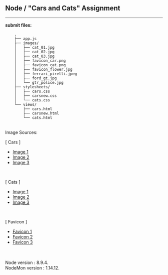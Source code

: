 ## Node / "Cars and Cats" Assignment

----

**submit files:**<br />

```
    .
    ├── app.js
    ├── images/
    │   ├── cat_01.jpg
    │   ├── cat_02.jpg
    │   ├── cat_03.jpg
    │   ├── favicon_car.png
    │   ├── favicon_cat.png
    │   ├── favicon_flower.jpg
    │   ├── ferrari_pirelli.jpeg
    │   ├── ford_gt.jpg
    │   └── gtr_police.jpg
    ├── stylesheets/
    │   ├── cars.css
    │   ├── carsnew.css
    │   └── cats.css
    └── views/
        ├── cars.html
        ├── carsnew.html
        └── cats.html

```
<br />
Image Sources:<br />

[ Cars ] <br />
- [Image 1](https://static.pexels.com/photos/50704/car-race-ferrari-racing-car-pirelli-50704.jpeg)<br />
- [Image 2](https://hips.hearstapps.com/amv-prod-cad-assets.s3.amazonaws.com/images/15q1/654923/2017-ford-gt-supercar-25-cars-worth-waiting-for-feature-car-and-driver-photo-657590-s-original.jpg)
- [Image 3](https://www.topgear.com/sites/default/files/styles/16x9_1280w/public/images/news-article/2017/04/dc11ec9293eaecc290ed624a39255dec/0t5a0274.jpg?itok=vpGJYNK0)
<br />

[ Cats ] <br />
- [Image 1](https://www.cats.org.uk/uploads/images/featurebox_sidebar_kids/grief-and-loss.jpg)
- [Image 2](https://s-i.huffpost.com/gen/3152148/images/o-ANIMALS-FUNNY-facebook.jpg)
- [Image 3](https://3c1703fe8d.site.internapcdn.net/newman/gfx/news/hires/2017/docatspurrwh.jpg)
<br />

[ Favicon ] <br />
- [Favicon 1](http://www.pitlaneautomotive.ca/wp-content/uploads/2017/02/pitlane-automotive-car-favicon.png)
- [Favicon 2](https://pawsofcoronado.org/wp-content/uploads/2016/01/cropped-favicon-270x270.png)
- [Favicon 3](http://bloomingfounders.com/wp-content/uploads/2015/09/cropped-favicon.jpg)
<br />

<br />
Node version : 8.9.4.<br />
NodeMon version : 1.14.12.<br />
<br />

